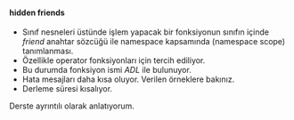 #### hidden friends

+ Sınıf nesneleri üstünde işlem yapacak bir fonksiyonun sınıfın içinde _friend_ anahtar sözcüğü ile namespace kapsamında (namespace scope) tanımlanması.
+ Özellikle operator fonksiyonları için tercih ediliyor.
+ Bu durumda fonksiyon ismi _ADL_ ile bulunuyor.
+ Hata mesajları daha kısa oluyor. Verilen örneklere bakınız. 
+ Derleme süresi kısalıyor.

Derste ayrıntılı olarak anlatıyorum.
